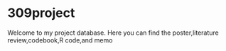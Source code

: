 # 309project
Welcome to my project database.
Here you can find the poster,literature review,codebook,R code,and memo
